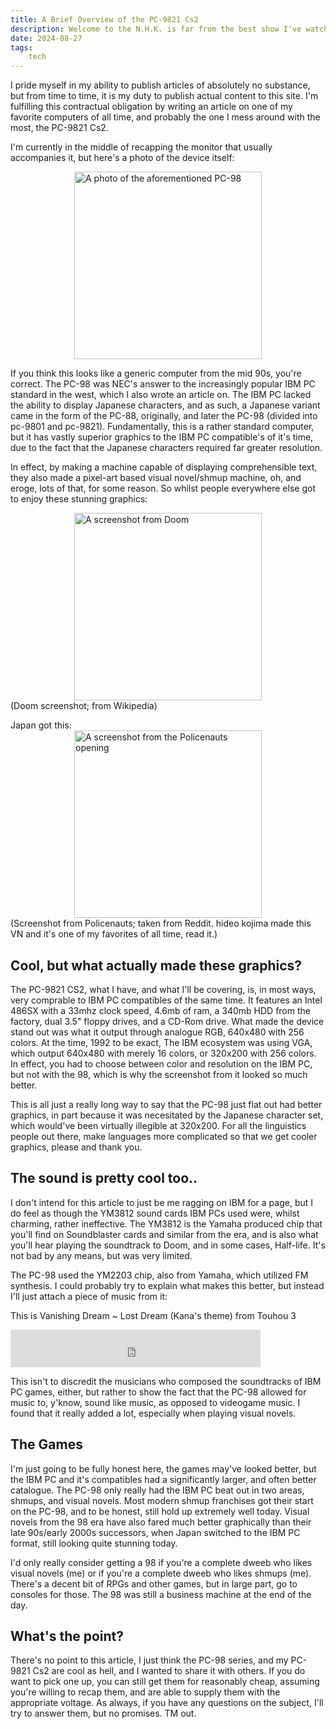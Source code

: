 ```yaml
---
title: A Brief Overview of the PC-9821 Cs2
description: Welcome to the N.H.K. is far from the best show I've watched, and quite frankly, I doubt I'll ever be in the right mental state to watch it again. Despite this, it impacted me more than any other piece of media I've consumed in my life, and I suspect it could have a similar effect on many people in a similar position to where I once was.
date: 2024-08-27
tags: 
    tech
---
```


I pride myself in my ability to publish articles of absolutely no substance, but from time to time, it is my duty to publish actual content to this site. I'm fulfilling this contractual obligation by writing an article on one of my favorite computers of all time, and probably the one I mess around with the most, the PC-9821 Cs2.


I'm currently in the middle of recapping the monitor that usually accompanies it, but here's a photo of the device itself:

<img src="/img/pc98.jpg" alt=" A photo of the aforementioned PC-98" height="300px" style="display: block; margin: 0 auto"/> 

If you think this looks like a generic computer from the mid 90s, you're correct. The PC-98 was NEC's answer to the increasingly popular IBM PC standard in the west, which I also wrote an article on. The IBM PC lacked the ability to display Japanese characters, and as such, a Japanese variant came in the form of the PC-88, originally, and later the PC-98 (divided into pc-9801 and pc-9821). Fundamentally, this is a rather standard computer, but it has vastly superior graphics to the IBM PC compatible's of it's time, due to the fact that the Japanese characters required far greater resolution.

In effect, by making a machine capable of displaying comprehensible text, they also made a pixel-art based visual novel/shmup machine, oh, and eroge, lots of that, for some reason. So whilst people everywhere else got to enjoy these stunning graphics: 

<img src="/img/doom1.png" alt=" A screenshot from Doom" height="300px" style="display: block; margin: 0 auto"/> 
(Doom screenshot; from Wikipedia)

Japan got this: 
<img src="/img/policenautsop.png" alt=" A screenshot from the Policenauts opening" height="300px" style="display: block; margin: 0 auto"/> 
(Screenshot from Policenauts; taken from Reddit. hideo kojima made this VN and it's one of my favorites of all time, read it.)

## Cool, but what actually made these graphics?

The PC-9821 CS2, what I have, and what I'll be covering, is, in most ways, very comprable to IBM PC compatibles of the same time. It features an Intel 486SX with a 33mhz clock speed, 4.6mb of ram, a 340mb HDD from the factory, dual 3.5" floppy drives, and a CD-Rom drive. What made the device stand out was what it output through analogue RGB, 640x480 with 256 colors. At the time, 1992 to be exact, The IBM ecosystem was using VGA, which output 640x480 with merely 16 colors, or 320x200 with 256 colors. In effect, you had to choose between color and resolution on the IBM PC, but not with the 98, which is why the screenshot from it looked so much better.

This is all just a really long way to say that the PC-98 just flat out had better graphics, in part because it was necesitated by the Japanese character set, which would've been virtually illegible at 320x200. For all the linguistics people out there, make languages more complicated so that we get cooler graphics, please and thank you.

## The sound is pretty cool too..

I don't intend for this article to just be me ragging on IBM for a page, but I do feel as though the YM3812 sound cards IBM PCs used were, whilst charming, rather ineffective. The YM3812 is the Yamaha produced chip that you'll find on Soundblaster cards and similar from the era, and is also what you'll hear playing the soundtrack to Doom, and in some cases, Half-life. It's not bad by any means, but was very limited. 

The PC-98 used the YM2203 chip, also from Yamaha, which utilized FM synthesis. I could probably try to explain what makes this better, but instead I'll just attach a piece of music from it: 

This is Vanishing Dream ~ Lost Dream (Kana's theme) from Touhou 3

 <iframe
   frameborder="0"
   width="400"
   height="60"
   src="https://drive.google.com/file/d/1yoQwZih2I0OzrxtPJebtDgP0K1VcuEuQ/preview?usp=drivesdk">
</iframe>

This isn't to discredit the musicians who composed the soundtracks of IBM PC games, either, but rather to show the fact that the PC-98 allowed for music to, y'know, sound like music, as opposed to videogame music. I found that it really added a lot, especially when playing visual novels.

## The Games 

I'm just going to be fully honest here, the games may've looked better, but the IBM PC and it's compatibles had a significantly larger, and often better catalogue. The PC-98 only really had the IBM PC beat out in two areas, shmups, and visual novels. Most modern shmup franchises got their start on the PC-98, and to be honest, still hold up extremely well today. Visual novels from the 98 era have also fared much better graphically than their late 90s/early 2000s successors, when Japan switched to the IBM PC format, still looking quite stunning today. 

I'd only really consider getting a 98 if you're a complete dweeb who likes visual novels (me) or if you're a complete dweeb who likes shmups (me). There's a decent bit of RPGs and other games, but in large part, go to consoles for those. The 98 was still a business machine at the end of the day.

## What's the point?

There's no point to this article, I just think the PC-98 series, and my PC-9821 Cs2 are cool as hell, and I wanted to share it with others. If you do want to pick one up, you can still get them for reasonably cheap, assuming you're willing to recap them, and are able to supply them with the appropriate voltage. As always, if you have any questions on the subject, I'll try to answer them, but no promises. TM out.